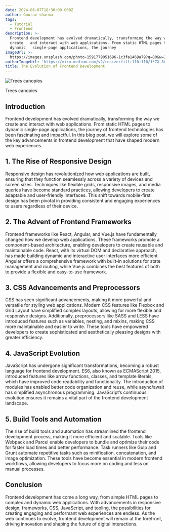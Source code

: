 ```yaml
---
date: 2024-06-07T18:30:00.000Z
author: Gourav sharma
tags:
  - Tutorial
  - Frontend
description: >-
  Frontend development has evolved dramatically, transforming the way we
  create   and interact with web applications. From static HTML pages to
  dynamic   single-page applications, the journey
imageUrl: >-
  https://images.unsplash.com/photo-1591779051696-1c3fa1469a79?q=80&w=1974&auto=format&fit=crop&ixlib=rb-4.0.3&ixid=M3wxMjA3fDB8MHxwaG90by1wYWdlfHx8fGVufDB8fHx8fA%3D%3D
authorImageUrl: 'https://miro.medium.com/v2/resize:fill:110:110/1*7X-8CkZowWlfEN9v9SRH6g.jpeg'
title: The Evolution of Frontend Development
---
```


![Trees canopies](https://images.unsplash.com/photo-1591779051696-1c3fa1469a79?q=80\&w=1974\&auto=format\&fit=crop\&ixlib=rb-4.0.3\&ixid=M3wxMjA3fDB8MHxwaG90by1wYWdlfHx8fGVufDB8fHx8fA%3D%3D)

<figcaption>Trees canopies</figcaption>

## Introduction

Frontend development has evolved dramatically, transforming the way we create and interact with web applications. From static HTML pages to dynamic single-page applications, the journey of frontend technologies has been fascinating and impactful. In this blog post, we will explore some of the key advancements in frontend development that have shaped modern web experiences.

## 1. The Rise of Responsive Design

Responsive design has revolutionized how web applications are built, ensuring that they function seamlessly across a variety of devices and screen sizes. Techniques like flexible grids, responsive images, and media queries have become standard practices, allowing developers to create adaptable and user-friendly interfaces. This shift towards mobile-first design has been pivotal in providing consistent and engaging experiences to users regardless of their device.

## 2. The Advent of Frontend Frameworks

Frontend frameworks like React, Angular, and Vue.js have fundamentally changed how we develop web applications. These frameworks promote a component-based architecture, enabling developers to create reusable and maintainable code. React, with its virtual DOM and declarative approach, has made building dynamic and interactive user interfaces more efficient. Angular offers a comprehensive framework with built-in solutions for state management and routing, while Vue.js combines the best features of both to provide a flexible and easy-to-use framework.

## 3. CSS Advancements and Preprocessors

CSS has seen significant advancements, making it more powerful and versatile for styling web applications. Modern CSS features like Flexbox and Grid Layout have simplified complex layouts, allowing for more flexible and responsive designs. Additionally, preprocessors like SASS and LESS have introduced features such as variables, nesting, and mixins, making CSS more maintainable and easier to write. These tools have empowered developers to create sophisticated and aesthetically pleasing designs with greater efficiency.

## 4. JavaScript Evolution

JavaScript has undergone significant transformations, becoming a robust language for frontend development. ES6, also known as ECMAScript 2015, introduced features like arrow functions, classes, and template literals, which have improved code readability and functionality. The introduction of modules has enabled better code organization and reuse, while async/await has simplified asynchronous programming. JavaScript’s continuous evolution ensures it remains a vital part of the frontend development landscape.

## 5. Build Tools and Automation

The rise of build tools and automation has streamlined the frontend development process, making it more efficient and scalable. Tools like Webpack and Parcel enable developers to bundle and optimize their code for faster load times and better performance. Task runners like Gulp and Grunt automate repetitive tasks such as minification, concatenation, and image optimization. These tools have become essential in modern frontend workflows, allowing developers to focus more on coding and less on manual processes.

## Conclusion

Frontend development has come a long way, from simple HTML pages to complex and dynamic web applications. With advancements in responsive design, frameworks, CSS, JavaScript, and tooling, the possibilities for creating engaging and performant web experiences are endless. As the web continues to evolve, frontend development will remain at the forefront, driving innovation and shaping the future of digital interactions.
